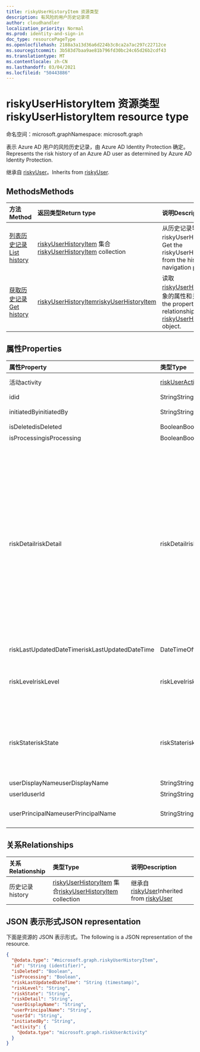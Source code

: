 ```yaml
---
title: riskyUserHistoryItem 资源类型
description: 有风险的用户历史记录项
author: cloudhandler
localization_priority: Normal
ms.prod: identity-and-sign-in
doc_type: resourcePageType
ms.openlocfilehash: 2188a3a13d36a6d224b3c8ca2a7ac297c22712ce
ms.sourcegitcommit: 3b583d7baa9ae81b796fd30bc24c65d26b2cdf43
ms.translationtype: MT
ms.contentlocale: zh-CN
ms.lasthandoff: 03/04/2021
ms.locfileid: "50443886"
---
```

# <a name="riskyuserhistoryitem-resource-type"></a><span data-ttu-id="e5864-103">riskyUserHistoryItem 资源类型</span><span class="sxs-lookup"><span data-stu-id="e5864-103">riskyUserHistoryItem resource type</span></span>

<span data-ttu-id="e5864-104">命名空间：microsoft.graph</span><span class="sxs-lookup"><span data-stu-id="e5864-104">Namespace: microsoft.graph</span></span>

<span data-ttu-id="e5864-105">表示 Azure AD 用户的风险历史记录，由 Azure AD Identity Protection 确定。</span><span class="sxs-lookup"><span data-stu-id="e5864-105">Represents the risk history of an Azure AD user as determined by Azure AD Identity Protection.</span></span>


<span data-ttu-id="e5864-106">继承自 [riskyUser](../resources/riskyuser.md)。</span><span class="sxs-lookup"><span data-stu-id="e5864-106">Inherits from [riskyUser](../resources/riskyuser.md).</span></span>

## <a name="methods"></a><span data-ttu-id="e5864-107">Methods</span><span class="sxs-lookup"><span data-stu-id="e5864-107">Methods</span></span>
|<span data-ttu-id="e5864-108">方法</span><span class="sxs-lookup"><span data-stu-id="e5864-108">Method</span></span>|<span data-ttu-id="e5864-109">返回类型</span><span class="sxs-lookup"><span data-stu-id="e5864-109">Return type</span></span>|<span data-ttu-id="e5864-110">说明</span><span class="sxs-lookup"><span data-stu-id="e5864-110">Description</span></span>|
|:---|:---|:---|
|[<span data-ttu-id="e5864-111">列表历史记录</span><span class="sxs-lookup"><span data-stu-id="e5864-111">List history</span></span>](../api/riskyuser-list-history.md)|<span data-ttu-id="e5864-112">[riskyUserHistoryItem](../resources/riskyuserhistoryitem.md) 集合</span><span class="sxs-lookup"><span data-stu-id="e5864-112">[riskyUserHistoryItem](../resources/riskyuserhistoryitem.md) collection</span></span>|<span data-ttu-id="e5864-113">从历史记录导航属性获取 riskyUserHistoryItems。</span><span class="sxs-lookup"><span data-stu-id="e5864-113">Get the riskyUserHistoryItems from the history navigation property.</span></span>|
|[<span data-ttu-id="e5864-114">获取历史记录</span><span class="sxs-lookup"><span data-stu-id="e5864-114">Get history</span></span>](../api/riskyuser-get-riskyuserhistoryitem.md)|[<span data-ttu-id="e5864-115">riskyUserHistoryItem</span><span class="sxs-lookup"><span data-stu-id="e5864-115">riskyUserHistoryItem</span></span>](../resources/riskyuserhistoryitem.md)|<span data-ttu-id="e5864-116">读取 [riskyUserHistoryItem](../resources/riskyuserhistoryitem.md) 对象的属性和关系。</span><span class="sxs-lookup"><span data-stu-id="e5864-116">Read the properties and relationships of a [riskyUserHistoryItem](../resources/riskyuserhistoryitem.md) object.</span></span>|

## <a name="properties"></a><span data-ttu-id="e5864-117">属性</span><span class="sxs-lookup"><span data-stu-id="e5864-117">Properties</span></span>
|<span data-ttu-id="e5864-118">属性</span><span class="sxs-lookup"><span data-stu-id="e5864-118">Property</span></span>|<span data-ttu-id="e5864-119">类型</span><span class="sxs-lookup"><span data-stu-id="e5864-119">Type</span></span>|<span data-ttu-id="e5864-120">说明</span><span class="sxs-lookup"><span data-stu-id="e5864-120">Description</span></span>|
|:---|:---|:---|
|<span data-ttu-id="e5864-121">活动</span><span class="sxs-lookup"><span data-stu-id="e5864-121">activity</span></span>|[<span data-ttu-id="e5864-122">riskUserActivity</span><span class="sxs-lookup"><span data-stu-id="e5864-122">riskUserActivity</span></span>](../resources/riskuseractivity.md)|<span data-ttu-id="e5864-123">与用户风险级别相关的活动更改。</span><span class="sxs-lookup"><span data-stu-id="e5864-123">The activity related to user risk level change.</span></span>|
|<span data-ttu-id="e5864-124">id</span><span class="sxs-lookup"><span data-stu-id="e5864-124">id</span></span>|<span data-ttu-id="e5864-125">String</span><span class="sxs-lookup"><span data-stu-id="e5864-125">String</span></span>|<span data-ttu-id="e5864-126">继承自 [实体](../resources/entity.md)</span><span class="sxs-lookup"><span data-stu-id="e5864-126">Inherited from [entity](../resources/entity.md)</span></span>|
|<span data-ttu-id="e5864-127">initiatedBy</span><span class="sxs-lookup"><span data-stu-id="e5864-127">initiatedBy</span></span>|<span data-ttu-id="e5864-128">String</span><span class="sxs-lookup"><span data-stu-id="e5864-128">String</span></span>|<span data-ttu-id="e5864-129">执行该操作的主角的 ID。</span><span class="sxs-lookup"><span data-stu-id="e5864-129">The id of actor that does the operation.</span></span>|
|<span data-ttu-id="e5864-130">isDeleted</span><span class="sxs-lookup"><span data-stu-id="e5864-130">isDeleted</span></span>|<span data-ttu-id="e5864-131">Boolean</span><span class="sxs-lookup"><span data-stu-id="e5864-131">Boolean</span></span>| <span data-ttu-id="e5864-132">继承自 [riskyUser](../resources/riskyuser.md)</span><span class="sxs-lookup"><span data-stu-id="e5864-132">Inherited from [riskyUser](../resources/riskyuser.md)</span></span>|
|<span data-ttu-id="e5864-133">isProcessing</span><span class="sxs-lookup"><span data-stu-id="e5864-133">isProcessing</span></span>|<span data-ttu-id="e5864-134">Boolean</span><span class="sxs-lookup"><span data-stu-id="e5864-134">Boolean</span></span>| <span data-ttu-id="e5864-135">继承自 [riskyUser](../resources/riskyuser.md)</span><span class="sxs-lookup"><span data-stu-id="e5864-135">Inherited from [riskyUser](../resources/riskyuser.md)</span></span>|
|<span data-ttu-id="e5864-136">riskDetail</span><span class="sxs-lookup"><span data-stu-id="e5864-136">riskDetail</span></span>|<span data-ttu-id="e5864-137">riskDetail</span><span class="sxs-lookup"><span data-stu-id="e5864-137">riskDetail</span></span>|<span data-ttu-id="e5864-138">继承自 [riskyUser](../resources/riskyuser.md)。</span><span class="sxs-lookup"><span data-stu-id="e5864-138">Inherited from [riskyUser](../resources/riskyuser.md).</span></span> <span data-ttu-id="e5864-139">可取值为：`none`、`adminGeneratedTemporaryPassword`、`userPerformedSecuredPasswordChange`、`userPerformedSecuredPasswordReset`、`adminConfirmedSigninSafe`、`aiConfirmedSigninSafe`、`userPassedMFADrivenByRiskBasedPolicy`、`adminDismissedAllRiskForUser`、`adminConfirmedSigninCompromised`、`hidden`、`adminConfirmedUserCompromised`、`unknownFutureValue`。</span><span class="sxs-lookup"><span data-stu-id="e5864-139">Possible values are: `none`, `adminGeneratedTemporaryPassword`, `userPerformedSecuredPasswordChange`, `userPerformedSecuredPasswordReset`, `adminConfirmedSigninSafe`, `aiConfirmedSigninSafe`, `userPassedMFADrivenByRiskBasedPolicy`, `adminDismissedAllRiskForUser`, `adminConfirmedSigninCompromised`, `hidden`, `adminConfirmedUserCompromised`, `unknownFutureValue`.</span></span>|
|<span data-ttu-id="e5864-140">riskLastUpdatedDateTime</span><span class="sxs-lookup"><span data-stu-id="e5864-140">riskLastUpdatedDateTime</span></span>|<span data-ttu-id="e5864-141">DateTimeOffset</span><span class="sxs-lookup"><span data-stu-id="e5864-141">DateTimeOffset</span></span>|<span data-ttu-id="e5864-142">继承自 [riskyUser](../resources/riskyuser.md)</span><span class="sxs-lookup"><span data-stu-id="e5864-142">Inherited from [riskyUser](../resources/riskyuser.md)</span></span>|
|<span data-ttu-id="e5864-143">riskLevel</span><span class="sxs-lookup"><span data-stu-id="e5864-143">riskLevel</span></span>|<span data-ttu-id="e5864-144">riskLevel</span><span class="sxs-lookup"><span data-stu-id="e5864-144">riskLevel</span></span>|<span data-ttu-id="e5864-145">继承自 [riskyUser](../resources/riskyuser.md)。</span><span class="sxs-lookup"><span data-stu-id="e5864-145">Inherited from [riskyUser](../resources/riskyuser.md).</span></span> <span data-ttu-id="e5864-146">可取值为：`low`、`medium`、`high`、`hidden`、`none`、`unknownFutureValue`。</span><span class="sxs-lookup"><span data-stu-id="e5864-146">Possible values are: `low`, `medium`, `high`, `hidden`, `none`, `unknownFutureValue`.</span></span>|
|<span data-ttu-id="e5864-147">riskState</span><span class="sxs-lookup"><span data-stu-id="e5864-147">riskState</span></span>|<span data-ttu-id="e5864-148">riskState</span><span class="sxs-lookup"><span data-stu-id="e5864-148">riskState</span></span>|<span data-ttu-id="e5864-149">继承自 [riskyUser](../resources/riskyuser.md)。</span><span class="sxs-lookup"><span data-stu-id="e5864-149">Inherited from [riskyUser](../resources/riskyuser.md).</span></span> <span data-ttu-id="e5864-150">可取值为：`none`、`confirmedSafe`、`remediated`、`dismissed`、`atRisk`、`confirmedCompromised` 或 `unknownFutureValue`。</span><span class="sxs-lookup"><span data-stu-id="e5864-150">Possible values are: `none`, `confirmedSafe`, `remediated`, `dismissed`, `atRisk`, `confirmedCompromised`, `unknownFutureValue`.</span></span>|
|<span data-ttu-id="e5864-151">userDisplayName</span><span class="sxs-lookup"><span data-stu-id="e5864-151">userDisplayName</span></span>|<span data-ttu-id="e5864-152">String</span><span class="sxs-lookup"><span data-stu-id="e5864-152">String</span></span>|<span data-ttu-id="e5864-153">继承自 [riskyUser](../resources/riskyuser.md)</span><span class="sxs-lookup"><span data-stu-id="e5864-153">Inherited from [riskyUser](../resources/riskyuser.md)</span></span>|
|<span data-ttu-id="e5864-154">userId</span><span class="sxs-lookup"><span data-stu-id="e5864-154">userId</span></span>|<span data-ttu-id="e5864-155">String</span><span class="sxs-lookup"><span data-stu-id="e5864-155">String</span></span>|<span data-ttu-id="e5864-156">用户的 ID。</span><span class="sxs-lookup"><span data-stu-id="e5864-156">The id of the user.</span></span>|
|<span data-ttu-id="e5864-157">userPrincipalName</span><span class="sxs-lookup"><span data-stu-id="e5864-157">userPrincipalName</span></span>|<span data-ttu-id="e5864-158">String</span><span class="sxs-lookup"><span data-stu-id="e5864-158">String</span></span>|<span data-ttu-id="e5864-159">有风险的用户主体名称。</span><span class="sxs-lookup"><span data-stu-id="e5864-159">Risky user principal name.</span></span> <span data-ttu-id="e5864-160">继承自 [riskyUser](../resources/riskyuser.md)</span><span class="sxs-lookup"><span data-stu-id="e5864-160">Inherited from [riskyUser](../resources/riskyuser.md)</span></span>|

## <a name="relationships"></a><span data-ttu-id="e5864-161">关系</span><span class="sxs-lookup"><span data-stu-id="e5864-161">Relationships</span></span>
|<span data-ttu-id="e5864-162">关系</span><span class="sxs-lookup"><span data-stu-id="e5864-162">Relationship</span></span>|<span data-ttu-id="e5864-163">类型</span><span class="sxs-lookup"><span data-stu-id="e5864-163">Type</span></span>|<span data-ttu-id="e5864-164">说明</span><span class="sxs-lookup"><span data-stu-id="e5864-164">Description</span></span>|
|:---|:---|:---|
|<span data-ttu-id="e5864-165">历史记录</span><span class="sxs-lookup"><span data-stu-id="e5864-165">history</span></span>|<span data-ttu-id="e5864-166">[riskyUserHistoryItem](../resources/riskyuserhistoryitem.md) 集合</span><span class="sxs-lookup"><span data-stu-id="e5864-166">[riskyUserHistoryItem](../resources/riskyuserhistoryitem.md) collection</span></span>| <span data-ttu-id="e5864-167">继承自 [riskyUser](../resources/riskyuser.md)</span><span class="sxs-lookup"><span data-stu-id="e5864-167">Inherited from [riskyUser](../resources/riskyuser.md)</span></span>|

## <a name="json-representation"></a><span data-ttu-id="e5864-168">JSON 表示形式</span><span class="sxs-lookup"><span data-stu-id="e5864-168">JSON representation</span></span>
<span data-ttu-id="e5864-169">下面是资源的 JSON 表示形式。</span><span class="sxs-lookup"><span data-stu-id="e5864-169">The following is a JSON representation of the resource.</span></span>
<!-- {
  "blockType": "resource",
  "keyProperty": "id",
  "@odata.type": "microsoft.graph.riskyUserHistoryItem",
  "baseType": "microsoft.graph.riskyUser",
  "openType": false
}
-->
``` json
{
  "@odata.type": "#microsoft.graph.riskyUserHistoryItem",
  "id": "String (identifier)",
  "isDeleted": "Boolean",
  "isProcessing": "Boolean",
  "riskLastUpdatedDateTime": "String (timestamp)",
  "riskLevel": "String",
  "riskState": "String",
  "riskDetail": "String",
  "userDisplayName": "String",
  "userPrincipalName": "String",
  "userId": "String",
  "initiatedBy": "String",
  "activity": {
    "@odata.type": "microsoft.graph.riskUserActivity"
  }
}
```


